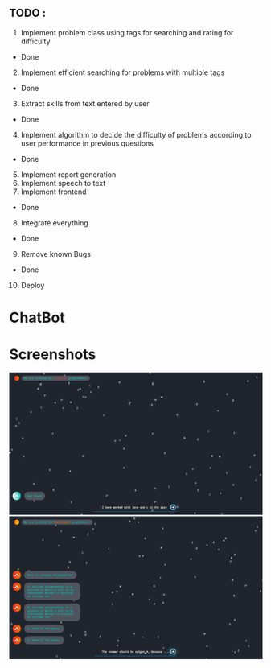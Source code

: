 ## TODO : 
1. Implement problem class using tags for searching and rating for difficulty
- Done
2. Implement efficient searching for problems with multiple tags 
- Done
3. Extract skills from text entered by user 
- Done
4. Implement algorithm to decide the difficulty of problems according to user performance in 
previous questions 
- Done
5. Implement report generation
6. Implement speech to text 
7. Implement frontend 
- Done
8. Integrate everything 
- Done
9. Remove known Bugs
- Done
10. Deploy

# ChatBot 
# Screenshots 
<img src="screenshots/Screenshot (754).png" width="1500"> 
<img src="screenshots/Screenshot (755).png" width="1500"> 


